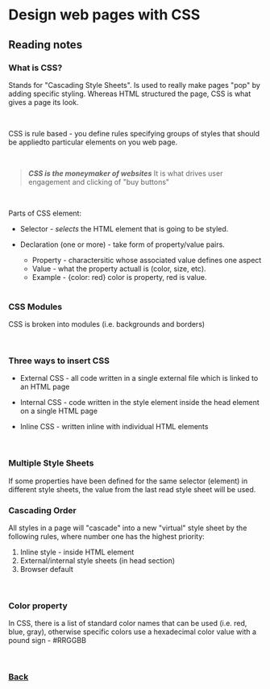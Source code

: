 # Design web pages with CSS

## Reading notes

### What is CSS?

Stands for "Cascading Style Sheets".  Is used to really make pages "pop" by adding specific styling.  Whereas HTML structured the page, CSS is what gives a page its look.

<br>

CSS is rule based - you define rules specifying groups of styles that should be appliedto particular elements on you web page.

<br>

> ***CSS is the moneymaker of websites***
>  It is what drives user engagement and clicking of "buy buttons"

<br>

Parts of CSS element:

* Selector - *selects* the HTML element that is going to be styled.
* Declaration (one or more) - take form of property/value pairs.
  * Property - charactersitic whose associated value defines one aspect
  * Value - what the property actuall is (color, size, etc).
  * Example - {color: red} color is property, red is value.

  <br>

### CSS Modules

CSS is broken into modules (i.e. backgrounds and borders)

<br>

### Three ways to insert CSS 
 
 * External CSS - all code written in a single external file which is linked to an HTML page
 
 * Internal CSS - code written in the style element inside the head element on a single HTML page

 * Inline CSS - written inline with individual HTML elements

 <br>

### Multiple Style Sheets

If some properties have been defined for the same selector (element) in different style sheets, the value from the last read style sheet will be used.

### Cascading Order

All styles in a page will "cascade" into a new "virtual" style sheet by the following rules, where number one has the highest priority:

  1. Inline style - inside HTML element
  2. External/internal style sheets (in head section)
  3. Browser default

<br>

### Color property

In CSS, there is a list of standard color names that can be used (i.e. red, blue, gray), otherwise specific colors use a hexadecimal color value with a pound sign - #RRGGBB

<br>

### [Back](/reading-notes/102/102-TOC.html)